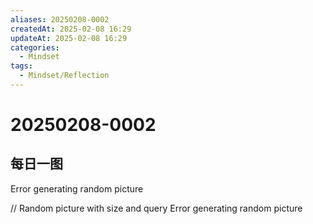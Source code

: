 ```yaml
---
aliases: 20250208-0002
createdAt: 2025-02-08 16:29
updateAt: 2025-02-08 16:29
categories:
  - Mindset
tags:
  - Mindset/Reflection
---
```

# 20250208-0002


## 每日一图
Error generating random picture

// Random picture with size and query
Error generating random picture
